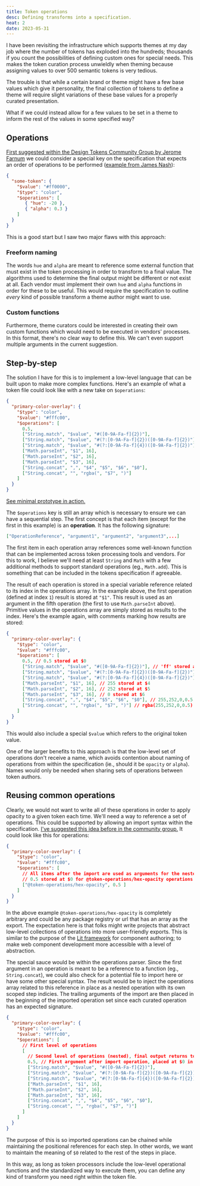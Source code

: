 ```yaml
---
title: Token operations
desc: Defining transforms into a specification.
heat: 2
date: 2023-05-31
---
```


I have been revisiting the infrastructure which supports themes at my day job where the number of tokens has exploded into the hundreds; thousands if you count the possibilities of defining custom ones for special needs. This makes the token curation process unwieldly when theming because assigning values to over 500 semantic tokens is very tedious.

The trouble is that while a certain brand or theme might have a few base values which give it personality, the final collection of tokens to define a theme will require slight variations of these base values for a properly curated presentation.

What if we could instead allow for a few values to be set in a theme to inform the rest of the values in some specified way?

## Operations

[First suggested within the Design Tokens Community Group by Jerome Farnum](https://github.com/design-tokens/community-group/issues/88#issuecomment-1029905903) we could consider a special key on the specification that expects an order of operations to be performed ([example from James Nash](https://github.com/design-tokens/community-group/issues/88#issuecomment-1073374383)):

```json
{
  "some-token": {
    "$value": "#ff0000",
    "$type": "color",
    "$operations": [
       { "hue": -20 },
       { "alpha": 0.3 } 
    ]
  }
}
```

This is a good start but I saw two major flaws with this approach:

### Freeform naming

The words `hue` and `alpha` are meant to reference some external function that must exist in the token processing in order to transform to a final value. The algorithms used to determine the final output might be different or not exist at all. Each vendor must implement their own `hue` and `alpha` functions in order for these to be useful. This would require the specification to outline _every_ kind of possible transform a theme author might want to use.

### Custom functions

Furthermore, theme curators could be interested in creating their own custom functions which would need to be executed in vendors' processes. In this format, there's no clear way to define this. We can't even support multiple arguments in the current suggestion.

## Step-by-step

The solution I have for this is to implement a low-level language that can be built upon to make more complex functions. Here's an example of what a token file could look like with a new take on `$operations`:

```json
{
  "primary-color-overlay": {
    "$type": "color",
    "$value": "#fffc00",
    "$operations": [
      0.5,
      ["String.match", "$value", "#([0-9A-Fa-f]{2})"],
      ["String.match", "$value", "#(?:[0-9A-Fa-f]{2})([0-9A-Fa-f]{2})"],
      ["String.match", "$value", "#(?:[0-9A-Fa-f]{4})([0-9A-Fa-f]{2})"],
      ["Math.parseInt", "$1", 16],
      ["Math.parseInt", "$2", 16],
      ["Math.parseInt", "$3", 16],
      ["String.concat", ",", "$4", "$5", "$6", "$0"],
      ["String.concat", "", "rgba(", "$7", ")"]
    ]
  }
}
```

[See minimal prototype in action.](https://replit.com/@fauxserious/TokenOperations)

The `$operations` key is still an array which is necessary to ensure we can have a sequential step. The first concept is that each item (except for the first in this example) is an **operation**. It has the following signature:

```json
["OperationReference", "argument1", "argument2", "argument3",...]
```

The first item in each operation array references some well-known function that can be implemented across token processing tools and vendors. For this to work, I believe we'll need at least `String` and `Math` with a few additional methods to support standard operations (eg., `Math.add`). This is something that can be included in the tokens specification if agreeable.

The result of each operation is stored in a special variable reference related to its index in the operations array. In the example above, the first operation (defined at index `1`) result is stored at `"$1"`. This result is used as an argument in the fifth operation (the first to use `Math.parseInt` above).  Primitive values in the operations array are simply stored as results to the index. Here's the example again, with comments marking how results are stored:

```json
{
  "primary-color-overlay": {
    "$type": "color",
    "$value": "#fffc00",
    "$operations": [
      0.5, // 0.5 stored at $0
      ["String.match", "$value", "#([0-9A-Fa-f]{2})"], // 'ff' stored at $1
      ["String.match", "$value", "#(?:[0-9A-Fa-f]{2})([0-9A-Fa-f]{2})"], // 'fc' stored at $2
      ["String.match", "$value", "#(?:[0-9A-Fa-f]{4})([0-9A-Fa-f]{2})"], // '00' stored at $3
      ["Math.parseInt", "$1", 16], // 255 stored at $4
      ["Math.parseInt", "$2", 16], // 252 stored at $5
      ["Math.parseInt", "$3", 16], // 0 stored at $6
      ["String.concat", ",", "$4", "$5", "$6", "$0"], // 255,252,0,0.5 stored at $7
      ["String.concat", "", "rgba(", "$7", ")"] // rgba(255,252,0,0.5) stored at $8
    ]
  }
}
```

This would also include a special `$value` which refers to the original token value.

One of the larger benefits to this approach is that the low-level set of operations don't receive a name, which avoids contention about naming of operations from within the specification (ie., should it be `opacity` or `alpha`). Names would only be needed when sharing sets of operations between token authors.

## Reusing common operations

Clearly, we would not want to write all of these operations in order to apply opacity to a given token each time. We'll need a way to reference a set of operations. This could be supported by allowing an import syntax within the specification. [I've suggested this idea before in the community group.](https://github.com/design-tokens/community-group/issues/210#issuecomment-1501037423) It could look like this for operations:

```json
{
  "primary-color-overlay": {
    "$type": "color",
    "$value": "#fffc00",
    "$operations": [ 
      // All items after the import are used as arguments for the nested operation in order
      // 0.5 stored at $0 for @token-operations/hex-opacity operations
      ["@token-operations/hex-opacity", 0.5 ]
    ]
  }
}
```

In the above example `@token-operations/hex-opacity` is completely arbitrary and could be any package registry or url that has an array as the export. The expectation here is that folks might write projects that abstract low-level collections of operations into more user-friendly exports. This is similar to the purpose of the [Lit framework](https://lit.dev/) for component authoring; to make web component development more accessible with a level of abstraction.

The special sauce would be within the operations parser. Since the first argument in an operation is meant to be a reference to a function (eg., `String.concat`), we could also check for a potential file to import here or have some other special syntax. The result would be to inject the operations array related to this reference in place as a nested operation with its own scoped step indicies. The trailing arguments of the import are then placed in the beginning of the imported operation set since each curated operation has an expected signature.

```json
{
  "primary-color-overlay": {
    "$type": "color",
    "$value": "#fffc00",
    "$operations": [
      // First level of operations
      [
        // Second level of operations (nested), final output returns to parent operation result in place
        0.5, // First argument after import operation, placed at $0 in nested operation
        ["String.match", "$value", "#([0-9A-Fa-f]{2})"],
        ["String.match", "$value", "#(?:[0-9A-Fa-f]{2})([0-9A-Fa-f]{2})"],
        ["String.match", "$value", "#(?:[0-9A-Fa-f]{4})([0-9A-Fa-f]{2})"],
        ["Math.parseInt", "$1", 16],
        ["Math.parseInt", "$2", 16],
        ["Math.parseInt", "$3", 16],
        ["String.concat", ",", "$4", "$5", "$6", "$0"],
        ["String.concat", "", "rgba(", "$7", ")"]
      ]
    ]
  }
}
```

The purpose of this is so imported operations can be chained while maintaining the positional references for each step. In other words, we want to maintain the meaning of `$0` related to the rest of the steps in place.

In this way, as long as token processors include the low-level operational functions and the standardized way to execute them, you can define any kind of transform you need right within the token file.